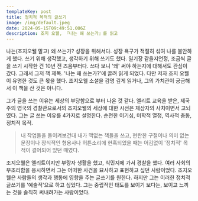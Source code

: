 ```yaml
---
templateKey: post
title: 정치적 목적의 글쓰기
image: /img/default.jpeg
date: 2024-05-15T09:49:51.006Z
description: 조지 오웰, 『나는 왜 쓰는가』를 읽고
---
```

나는(조지오웰 말고) 왜 쓰는가? 성장을 위해서다. 성장 욕구가 적절히 섞여 나를 불안하게 했다. 쓰기 위해 생각했고, 생각하기 위해 쓰기도 했다. 일기장 같을지언정, 조금씩 글을 쓰기 시작한 건 10년 전 즈음부터다. 쓰다 보니 '왜' 써야 하는지에 대해서도 관심이 갔다. 그래서 그저 책 제목. '나는 왜 쓰는가?'에 끌려 읽게 되었다. 다만 저자 조지 오웰이 유명한 것도 큰 몫을 했다. 조지오웰 소설을 감명 깊게 읽거나, 그의 가치관이 궁금해서 이 책을 산 것은 아니다.

그가 글을 쓰는 이유는 세상의 부당함으로 부터 나온 것 같다. 엘리트 교육을 받은, 제국주의 영국의 경찰관으로서의 조지오웰의 세상에 대한 시선은 제삼자의 사치이면서 고뇌였다. 그는 글 쓰는 이유를 4가지로 설명한다. 순전한 이기심, 미학적 열정, 역사적 충동, 정치적 목적. 

> 내 작업들을 돌이켜보건대 내가 맥없는 책들을 쓰고, 현란한 구절이나 의미 없는 문장이나 장식적인 형용사나 허튼소리에 현혹되었을 때는 어김없이 '정치적' 목적이 결어되어 있던 때였다. 

조지오웰은 엘리트이지만 부랑자 생활을 했고, 식민지에 가서 경찰을 했다. 여러 사회의 부조리함을 응시하면서 그는 어떠한 사건을 묘사하고 표현하고 싶던 사람이었다. 조지오웰은 사람들의 생각과 행동에 영향을 주는 글쓰기를 원한다. 하지만 그는 이러한 정치적 글쓰기를 '예술적'으로 하고 싶었다. 그는 중립적인 태도를 보이기 보다는, 보이고 느끼는 것을 솔직히 써내려가는 사람이었다.